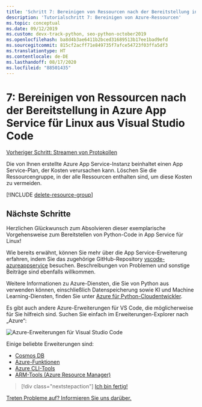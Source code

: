 ```yaml
---
title: 'Schritt 7: Bereinigen von Ressourcen nach der Bereitstellung in Azure App Service für Linux aus Visual Studio Code'
description: 'Tutorialschritt 7: Bereinigen von Azure-Ressourcen'
ms.topic: conceptual
ms.date: 09/12/2019
ms.custom: devx-track-python, seo-python-october2019
ms.openlocfilehash: ba8d4b3ae6411b2bced31689513b17ee1bad9efd
ms.sourcegitcommit: 815cf2acff71e849735f7afce54723f03ffa5df3
ms.translationtype: HT
ms.contentlocale: de-DE
ms.lasthandoff: 08/17/2020
ms.locfileid: "88501435"
---
```

# <a name="7-clean-up-resources-after-deploying-to-azure-app-service-on-linux-from-visual-studio-code"></a>7: Bereinigen von Ressourcen nach der Bereitstellung in Azure App Service für Linux aus Visual Studio Code

[Vorheriger Schritt: Streamen von Protokollen](tutorial-deploy-app-service-on-linux-06.md)

Die von Ihnen erstellte Azure App Service-Instanz beinhaltet einen App Service-Plan, der Kosten verursachen kann. Löschen Sie die Ressourcengruppe, in der alle Ressourcen enthalten sind, um diese Kosten zu vermeiden.

[!INCLUDE [delete-resource-group](includes/delete-resource-group.md)]

## <a name="next-steps"></a>Nächste Schritte

Herzlichen Glückwunsch zum Absolvieren dieser exemplarische Vorgehensweise zum Bereitstellen von Python-Code in App Service für Linux!

Wie bereits erwähnt, können Sie mehr über die App Service-Erweiterung erfahren, indem Sie das zugehörige GitHub-Repository [vscode-azureappservice](https://github.com/Microsoft/vscode-azureappservice) besuchen. Beschreibungen von Problemen und sonstige Beiträge sind ebenfalls willkommen.

Weitere Informationen zu Azure-Diensten, die Sie von Python aus verwenden können, einschließlich Datenspeicherung sowie KI und Machine Learning-Diensten, finden Sie unter [Azure für Python-Cloudentwickler](https://docs.microsoft.com/python/azure/?view=azure-python).

Es gibt auch andere Azure-Erweiterungen für VS Code, die möglicherweise für Sie hilfreich sind. Suchen Sie einfach im Erweiterungen-Explorer nach „Azure“:

![Azure-Erweiterungen für Visual Studio Code](media/deploy-containers/azure-extensions-for-visual-studio-code.png)

Einige beliebte Erweiterungen sind:

- [Cosmos DB](https://marketplace.visualstudio.com/items?itemName=ms-azuretools.vscode-cosmosdb)
- [Azure-Funktionen](https://marketplace.visualstudio.com/items?itemName=ms-azuretools.vscode-azurefunctions)
- [Azure CLI-Tools](https://marketplace.visualstudio.com/items?itemName=ms-vscode.azurecli)
- [ARM-Tools (Azure Resource Manager)](https://marketplace.visualstudio.com/items?itemName=msazurermtools.azurerm-vscode-tools)

> [!div class="nextstepaction"]
> [Ich bin fertig!](https://docs.microsoft.com/python/azure/?view=azure-python) 

[Treten Probleme auf? Informieren Sie uns darüber.](https://aka.ms/FlaskVSCQuickstartHelp)
